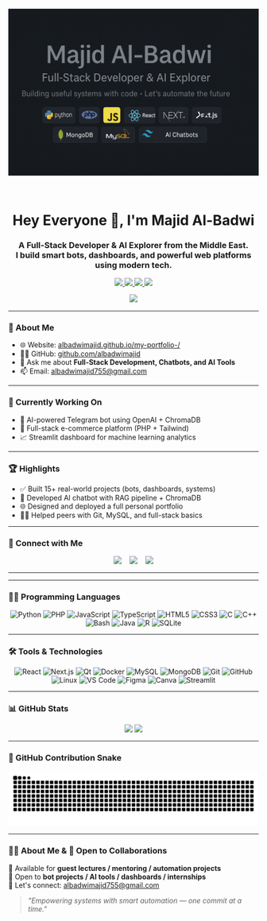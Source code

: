 <p align="center">
  <img src="majid-banner.png.png" alt="Majid GitHub Banner" width="800" />
</p>

<img src="https://cdn.jsdelivr.net/gh/eryajf/tu@main/img/image_20240420_214408.gif" width="1000"  height="3">
</div><br>
<h1 align="center">Hey Everyone 👋, I'm Majid Al-Badwi</h1>

<h3 align="center">
  A Full-Stack Developer & AI Explorer from the Middle East.<br>
  I build smart bots, dashboards, and powerful web platforms using modern tech.
</h3>

<p align="center">
  <a href="https://github.com/albadwimajid">
    <img src="https://img.shields.io/github/followers/albadwimajid?label=Follow&style=social" />
  </a>
  <a href="https://t.me/snip00x">
    <img src="https://img.shields.io/badge/Telegram-MajidDev-blue?logo=telegram&style=flat-square" />
  </a>
  <a href="mailto:albadwimajid755@gmail.com">
    <img src="https://img.shields.io/badge/Email-albadwimajid755%40gmail.com-red?logo=gmail&style=flat-square" />
  </a>
  <a href="https://albadwimajid.github.io/my-portfolio-/">
    <img src="https://img.shields.io/badge/Portfolio-Visit-blueviolet?style=flat-square&logo=google-chrome" />
  </a>
</p>

<p align="center">
  <img src="https://komarev.com/ghpvc/?username=albadwimajid&label=Profile%20views&color=0e75b6&style=flat" />
</p>

---

### 📌 About Me

- 🌐 Website: [albadwimajid.github.io/my-portfolio-/](https://albadwimajid.github.io/my-portfolio-/)
- 👨‍💻 GitHub: [github.com/albadwimajid](https://github.com/albadwimajid)
- 💬 Ask me about **Full-Stack Development, Chatbots, and AI Tools**
- 📫 Email: [albadwimajid755@gmail.com](mailto:albadwimajid755@gmail.com)

---

### 🚧 Currently Working On

- 🤖 AI-powered Telegram bot using OpenAI + ChromaDB
- 🛒 Full-stack e-commerce platform (PHP + Tailwind)
- 📈 Streamlit dashboard for machine learning analytics

---

### 🏆 Highlights

- ✅ Built 15+ real-world projects (bots, dashboards, systems)
- 🧠 Developed AI chatbot with RAG pipeline + ChromaDB
- 🌐 Designed and deployed a full personal portfolio
- 👨‍🏫 Helped peers with Git, MySQL, and full-stack basics

---

### 🔗 Connect with Me

<p align="center">
  <a href="https://t.me/snip00x"><img src="https://cdn-icons-png.flaticon.com/512/2111/2111646.png" width="40"/></a>
  &nbsp;&nbsp;
  <a href="mailto:albadwimajid755@gmail.com"><img src="https://cdn-icons-png.flaticon.com/512/732/732200.png" width="40"/></a>
  &nbsp;&nbsp;
  <a href="https://albadwimajid.github.io/my-portfolio-/"><img src="https://cdn-icons-png.flaticon.com/512/4208/4208479.png" width="40"/></a>
</p>

---

---

### 👨‍💻 Programming Languages

<p align="center">
  <img src="https://cdn.jsdelivr.net/gh/devicons/devicon/icons/python/python-original.svg" width="45" title="Python"/>
  <img src="https://cdn.jsdelivr.net/gh/devicons/devicon/icons/php/php-original.svg" width="45" title="PHP"/>
  <img src="https://cdn.jsdelivr.net/gh/devicons/devicon/icons/javascript/javascript-original.svg" width="45" title="JavaScript"/>
  <img src="https://cdn.jsdelivr.net/gh/devicons/devicon/icons/typescript/typescript-original.svg" width="45" title="TypeScript"/>
  <img src="https://cdn.jsdelivr.net/gh/devicons/devicon/icons/html5/html5-original.svg" width="45" title="HTML5"/>
  <img src="https://cdn.jsdelivr.net/gh/devicons/devicon/icons/css3/css3-original.svg" width="45" title="CSS3"/>
  <img src="https://cdn.jsdelivr.net/gh/devicons/devicon/icons/c/c-original.svg" width="45" title="C"/>
  <img src="https://cdn.jsdelivr.net/gh/devicons/devicon/icons/cplusplus/cplusplus-original.svg" width="45" title="C++"/>
  <img src="https://cdn.jsdelivr.net/gh/devicons/devicon/icons/bash/bash-original.svg" width="45" title="Bash"/>
  <img src="https://cdn.jsdelivr.net/gh/devicons/devicon/icons/java/java-original.svg" width="45" title="Java"/>
  <img src="https://cdn.jsdelivr.net/gh/devicons/devicon/icons/r/r-original.svg" width="45" title="R"/>
  <img src="https://cdn.jsdelivr.net/gh/devicons/devicon/icons/sqlite/sqlite-original.svg" width="45" title="SQLite"/>
</p>

---

### 🛠️ Tools & Technologies

<p align="center">
  <!-- First Row -->
  <img src="https://cdn.jsdelivr.net/gh/devicons/devicon/icons/react/react-original.svg" width="45" title="React"/>
  <img src="https://cdn.jsdelivr.net/gh/devicons/devicon/icons/nextjs/nextjs-line.svg" width="45" title="Next.js"/>
  <img src="https://cdn.jsdelivr.net/gh/devicons/devicon/icons/qt/qt-original.svg" width="45" title="Qt"/>
  <img src="https://cdn.jsdelivr.net/gh/devicons/devicon/icons/docker/docker-original.svg" width="45" title="Docker"/>

  <!-- Second Row -->
  <img src="https://cdn.jsdelivr.net/gh/devicons/devicon/icons/mysql/mysql-original.svg" width="45" title="MySQL"/>
  <img src="https://cdn.jsdelivr.net/gh/devicons/devicon/icons/mongodb/mongodb-original.svg" width="45" title="MongoDB"/>
  <img src="https://cdn.jsdelivr.net/gh/devicons/devicon/icons/git/git-original.svg" width="45" title="Git"/>
  <img src="https://cdn.jsdelivr.net/gh/devicons/devicon/icons/github/github-original.svg" width="45" title="GitHub"/>
  <img src="https://cdn.jsdelivr.net/gh/devicons/devicon/icons/linux/linux-original.svg" width="45" title="Linux"/>

  <!-- Third Row -->
  <img src="https://cdn.jsdelivr.net/gh/devicons/devicon/icons/vscode/vscode-original.svg" width="45" title="VS Code"/>
  <img src="https://cdn.jsdelivr.net/gh/devicons/devicon/icons/figma/figma-original.svg" width="45" title="Figma"/>
  <img src="https://img.icons8.com/color/48/canva.png" width="45" title="Canva"/>
  <img src="https://streamlit.io/images/brand/streamlit-logo-secondary-colormark-lighttext.svg" width="90" title="Streamlit"/>
</p>


---

### 📊 GitHub Stats

<p align="center">
  <img src="https://github-readme-stats.vercel.app/api?username=albadwimajid&show_icons=true&theme=vue&hide_border=true" width="400"/>
  <img src="https://github-readme-stats.vercel.app/api/top-langs/?username=albadwimajid&layout=compact&theme=vue&hide_border=true" width="300"/>
</p>

---

### 🐍 GitHub Contribution Snake

<p align="center">
  <picture>
    <source media="(prefers-color-scheme: dark)" srcset="https://raw.githubusercontent.com/albadwimajid/albadwimajid/output/github-snake-dark.svg" />
    <source media="(prefers-color-scheme: light)" srcset="https://raw.githubusercontent.com/albadwimajid/albadwimajid/output/github-snake.svg" />
    <img alt="github-snake" src="https://raw.githubusercontent.com/albadwimajid/albadwimajid/output/github-snake.svg" />
  </picture>
</p>

---

### 👨‍💼 About Me & 🤝 Open to Collaborations

🎤 Available for **guest lectures / mentoring / automation projects**  
🤝 Open to **bot projects / AI tools / dashboards / internships**  
📧 Let's connect: [albadwimajid755@gmail.com](mailto:albadwimajid755@gmail.com)

> *"Empowering systems with smart automation — one commit at a time."*
